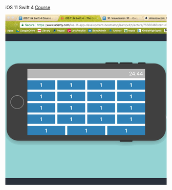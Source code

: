 iOS 11 Swift 4 [Course](https://www.udemy.com/ios-11-app-development-bootcamp/learn/v4/t/lecture/7556046?start=0)

![](rotate.gif)